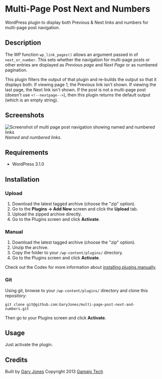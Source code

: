 # Multi-Page Post Next and Numbers

WordPress plugin to display both Previous & Next links and numbers for multi-page post navigation.

## Description

The WP function `wp_link_pages()` allows an argument passed in of `next_or_number`. This sets whether the navigation for multi-page posts or other entries are displayed as _Previous page_ and _Next Page_ or as numbered pagination.

This plugin filters the output of that plugin and re-builds the output so that it displays both. If viewing page 1, the Previous link isn't shown. If viewing the last page, the Next link isn't shown. If the post is not a multi-page post (doesn't use `<!--nextpage-->`), then this plugin returns the default output (which is an empty string).

## Screenshots

![Screenshot of multi page post navigation showing named and numbered links](https://raw.github.com/GaryJones/multi-page-post-next-and-numbers/master/assets/screenshot-1.png)  
_Named and numbered links._

## Requirements
 * WordPress 3.1.0

## Installation

### Upload

1. Download the latest tagged archive (choose the "zip" option).
2. Go to the __Plugins -> Add New__ screen and click the __Upload__ tab.
3. Upload the zipped archive directly.
4. Go to the Plugins screen and click __Activate__.

### Manual

1. Download the latest tagged archive (choose the "zip" option).
2. Unzip the archive.
3. Copy the folder to your `/wp-content/plugins/` directory.
4. Go to the Plugins screen and click __Activate__.

Check out the Codex for more information about [installing plugins manually](http://codex.wordpress.org/Managing_Plugins#Manual_Plugin_Installation).

### Git

Using git, browse to your `/wp-content/plugins/` directory and clone this repository:

`git clone git@github.com:GaryJones/multi-page-post-next-and-numbers.git`

Then go to your Plugins screen and click __Activate__.

## Usage

Just activate the plugin.

## Credits

Built by [Gary Jones](https://twitter.com/GaryJ)
Copyright 2013 [Gamajo Tech](http://gamajo.com/)
